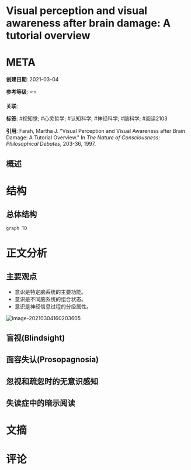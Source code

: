 # Visual perception and visual awareness after brain damage: A tutorial overview

# META

**创建日期**: 2021-03-04

**参考等级**: ⭐⭐

**关联**: 

**标签**: #视知觉; #心灵哲学; #认知科学; #神经科学; #脑科学; #阅读2103

**引用**: Farah, Martha J. "Visual Perception and Visual Awareness after Brain Damage: A Tutorial Overview." In *The Nature of Consciousness: Philosophical Debates*, 203-36, 1997.

## 概述


# 结构

## 总体结构

```mermaid
graph TD

```

# 正文分析

## 主要观点

* 意识是特定脑系统的主要功能。
* 意识是不同脑系统的组合状态。
* 意识是神经信息过程的分级属性。



![image-20210304160203605](https://typora-picgo-bed.oss-cn-beijing.aliyuncs.com/image-20210304160203605.png)

## 盲视(Blindsight)

## 面容失认(Prosopagnosia)

## 忽视和疏忽时的无意识感知

## 失读症中的暗示阅读



# 文摘

# 评论
